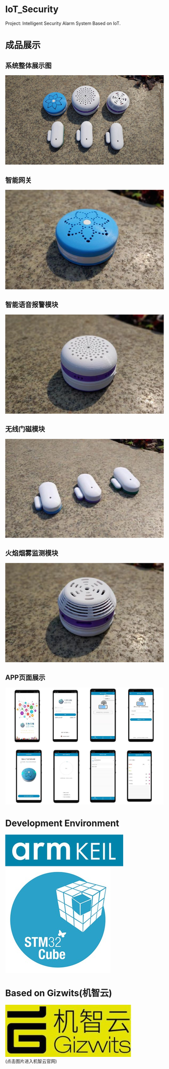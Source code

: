 # IoT_Security
 Project: Intelligent Security Alarm System Based on IoT.
# 成品展示
## 系统整体展示图
![](Photo/Photo2.jpg)
## 智能网关
![](Photo/Photo-网关.jpg)
## 智能语音报警模块
![](Photo/Photo-语音报警器.jpg)
## 无线门磁模块
![](Photo/Photo-无线门磁.jpg)
## 火焰烟雾监测模块
![](Photo/Photo-气体监控模块.jpg)
## APP页面展示
![](Photo/Photo4.jpg)
# Development Environment
[![](Photo/keil.jpg)](http://www.keil.com/)  
[![](Photo/stm32cubemx.jpg)](https://www.st.com/zh/development-tools/stm32cubemx.html)
# Based on Gizwits(机智云)
[![](Photo/Gizwits.jpg)](http://www.gizwits.com/)  
(点击图片进入机智云官网)




